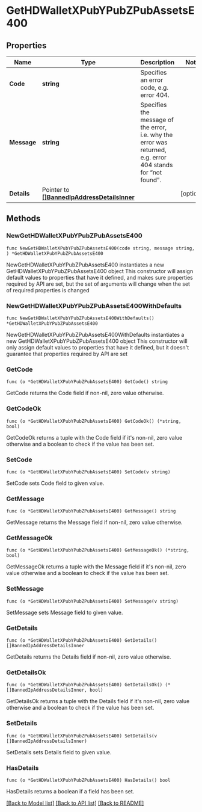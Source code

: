# GetHDWalletXPubYPubZPubAssetsE400

## Properties

Name | Type | Description | Notes
------------ | ------------- | ------------- | -------------
**Code** | **string** | Specifies an error code, e.g. error 404. | 
**Message** | **string** | Specifies the message of the error, i.e. why the error was returned, e.g. error 404 stands for “not found”. | 
**Details** | Pointer to [**[]BannedIpAddressDetailsInner**](BannedIpAddressDetailsInner.md) |  | [optional] 

## Methods

### NewGetHDWalletXPubYPubZPubAssetsE400

`func NewGetHDWalletXPubYPubZPubAssetsE400(code string, message string, ) *GetHDWalletXPubYPubZPubAssetsE400`

NewGetHDWalletXPubYPubZPubAssetsE400 instantiates a new GetHDWalletXPubYPubZPubAssetsE400 object
This constructor will assign default values to properties that have it defined,
and makes sure properties required by API are set, but the set of arguments
will change when the set of required properties is changed

### NewGetHDWalletXPubYPubZPubAssetsE400WithDefaults

`func NewGetHDWalletXPubYPubZPubAssetsE400WithDefaults() *GetHDWalletXPubYPubZPubAssetsE400`

NewGetHDWalletXPubYPubZPubAssetsE400WithDefaults instantiates a new GetHDWalletXPubYPubZPubAssetsE400 object
This constructor will only assign default values to properties that have it defined,
but it doesn't guarantee that properties required by API are set

### GetCode

`func (o *GetHDWalletXPubYPubZPubAssetsE400) GetCode() string`

GetCode returns the Code field if non-nil, zero value otherwise.

### GetCodeOk

`func (o *GetHDWalletXPubYPubZPubAssetsE400) GetCodeOk() (*string, bool)`

GetCodeOk returns a tuple with the Code field if it's non-nil, zero value otherwise
and a boolean to check if the value has been set.

### SetCode

`func (o *GetHDWalletXPubYPubZPubAssetsE400) SetCode(v string)`

SetCode sets Code field to given value.


### GetMessage

`func (o *GetHDWalletXPubYPubZPubAssetsE400) GetMessage() string`

GetMessage returns the Message field if non-nil, zero value otherwise.

### GetMessageOk

`func (o *GetHDWalletXPubYPubZPubAssetsE400) GetMessageOk() (*string, bool)`

GetMessageOk returns a tuple with the Message field if it's non-nil, zero value otherwise
and a boolean to check if the value has been set.

### SetMessage

`func (o *GetHDWalletXPubYPubZPubAssetsE400) SetMessage(v string)`

SetMessage sets Message field to given value.


### GetDetails

`func (o *GetHDWalletXPubYPubZPubAssetsE400) GetDetails() []BannedIpAddressDetailsInner`

GetDetails returns the Details field if non-nil, zero value otherwise.

### GetDetailsOk

`func (o *GetHDWalletXPubYPubZPubAssetsE400) GetDetailsOk() (*[]BannedIpAddressDetailsInner, bool)`

GetDetailsOk returns a tuple with the Details field if it's non-nil, zero value otherwise
and a boolean to check if the value has been set.

### SetDetails

`func (o *GetHDWalletXPubYPubZPubAssetsE400) SetDetails(v []BannedIpAddressDetailsInner)`

SetDetails sets Details field to given value.

### HasDetails

`func (o *GetHDWalletXPubYPubZPubAssetsE400) HasDetails() bool`

HasDetails returns a boolean if a field has been set.


[[Back to Model list]](../README.md#documentation-for-models) [[Back to API list]](../README.md#documentation-for-api-endpoints) [[Back to README]](../README.md)


